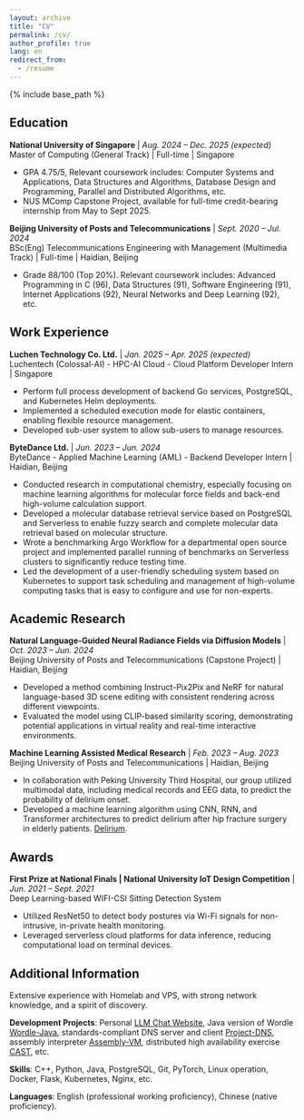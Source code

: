 ```yaml
---
layout: archive
title: "CV"
permalink: /cv/
author_profile: true
lang: en
redirect_from:
  - /resume
---
```


{% include base_path %}


## Education

**National University of Singapore** | *Aug. 2024 – Dec. 2025 (expected)*  
Master of Computing (General Track) | Full-time | Singapore
* GPA 4.75/5, Relevant coursework includes: Computer Systems and Applications, Data Structures and Algorithms, Database Design and Programming, Parallel and Distributed Algorithms, etc.
* NUS MComp Capstone Project, available for full-time credit-bearing internship from May to Sept 2025.

**Beijing University of Posts and Telecommunications** | *Sept. 2020 – Jul. 2024*  
BSc(Eng) Telecommunications Engineering with Management (Multimedia Track) | Full-time | Haidian, Beijing
* Grade 88/100 (Top 20%). Relevant coursework includes: Advanced Programming in C (96), Data Structures (91), Software Engineering (91), Internet Applications (92), Neural Networks and Deep Learning (92), etc.

## Work Experience

**Luchen Technology Co. Ltd.** | *Jan. 2025 – Apr. 2025 (expected)*  
Luchentech (Colossal-AI) - HPC-AI Cloud - Cloud Platform Developer Intern | Singapore
* Perform full process development of backend Go services, PostgreSQL, and Kubernetes Helm deployments.
* Implemented a scheduled execution mode for elastic containers, enabling flexible resource management.
* Developed sub-user system to allow sub-users to manage resources.

**ByteDance Ltd.** | *Jun. 2023 – Jun. 2024*  
ByteDance - Applied Machine Learning (AML) - Backend Developer Intern | Haidian, Beijing
* Conducted research in computational chemistry, especially focusing on machine learning algorithms for molecular force fields and back-end high-volume calculation support.
* Developed a molecular database retrieval service based on PostgreSQL and Serverless to enable fuzzy search and complete molecular data retrieval based on molecular structure.
* Wrote a benchmarking Argo Workflow for a departmental open source project and implemented parallel running of benchmarks on Serverless clusters to significantly reduce testing time.
* Led the development of a user-friendly scheduling system based on Kubernetes to support task scheduling and management of high-volume computing tasks that is easy to configure and use for non-experts.

## Academic Research

**Natural Language-Guided Neural Radiance Fields via Diffusion Models** | *Oct. 2023 – Jun. 2024*  
Beijing University of Posts and Telecommunications (Capstone Project) | Haidian, Beijing
* Developed a method combining Instruct-Pix2Pix and NeRF for natural language-based 3D scene editing with consistent rendering across different viewpoints.
* Evaluated the model using CLIP-based similarity scoring, demonstrating potential applications in virtual reality and real-time interactive environments.

**Machine Learning Assisted Medical Research** | *Feb. 2023 – Aug. 2023*  
Beijing University of Posts and Telecommunications | Haidian, Beijing
* In collaboration with Peking University Third Hospital, our group utilized multimodal data, including medical records and EEG data, to predict the probability of delirium onset.
* Developed a machine learning algorithm using CNN, RNN, and Transformer architectures to predict delirium after hip fracture surgery in elderly patients. [Delirium](https://github.com/t0saki/Delirium).

## Awards

**First Prize at National Finals | National University IoT Design Competition** | *Jun. 2021 – Sept. 2021*  
Deep Learning-based WIFI-CSI Sitting Detection System
* Utilized ResNet50 to detect body postures via Wi-Fi signals for non-intrusive, in-private health monitoring.
* Leveraged serverless cloud platforms for data inference, reducing computational load on terminal devices.

## Additional Information

Extensive experience with Homelab and VPS, with strong network knowledge, and a spirit of discovery.

**Development Projects**: Personal [LLM Chat Website](https://chat.tosaki.top/), Java version of Wordle [Wordle-Java](https://github.com/t0saki/Wordle_JavaMiniProject), standards-compliant DNS server and client [Project-DNS](https://github.com/t0saki/Project-DNS), assembly interpreter [Assembly-VM](https://github.com/t0saki/assembly_VM), distributed high availability exercise [CAST](https://github.com/t0saki/CAST), etc.

**Skills**: C++, Python, Java, PostgreSQL, Git, PyTorch, Linux operation, Docker, Flask, Kubernetes, Nginx, etc.

**Languages**: English (professional working proficiency), Chinese (native proficiency).